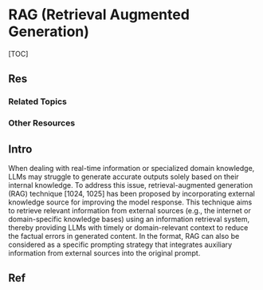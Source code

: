 # RAG (Retrieval Augmented Generation)

[TOC]



## Res
### Related Topics


### Other Resources



## Intro
When dealing with real-time information or specialized domain knowledge, LLMs may struggle to generate accurate outputs solely based on their internal knowledge. To address this issue, retrieval-augmented generation (RAG) technique [1024, 1025] has been proposed by incorporating external knowledge source for improving the model response. This technique aims to retrieve relevant information from external sources (e.g., the internet or domain-specific knowledge bases) using an information retrieval system, thereby providing LLMs with timely or domain-relevant context to reduce the factual errors in generated content. In the format, RAG can also be considered as a specific prompting strategy that integrates auxiliary information from external sources into the original prompt.



## Ref
[👍 Fine-Tuning, PEFT, Prompt Engineering, and RAG]: https://deci.ai/blog/fine-tuning-peft-prompt-engineering-and-rag-which-one-is-right-for-you/
